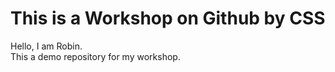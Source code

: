 # This is a Workshop on Github by CSS <br>
Hello, I am Robin. <br>This a demo repository for my workshop.